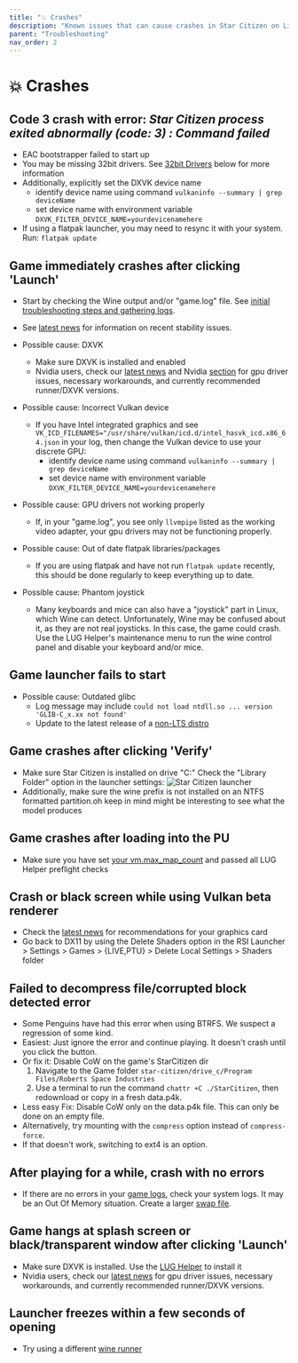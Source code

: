 ```yaml
---
title: "💥 Crashes"
description: "Known issues that can cause crashes in Star Citizen on Linux + troubleshooting steps to resolve them"
parent: "Troubleshooting"
nav_order: 2
---
```


# 💥 Crashes


## Code 3 crash with error: *Star Citizen process exited abnormally (code: 3) : Command failed*
- EAC bootstrapper failed to start up
- You may be missing 32bit drivers. See [32bit Drivers](32bit-drivers) below for more information
- Additionally, explicitly set the DXVK device name
  - identify device name using command `vulkaninfo --summary | grep deviceName`
  - set device name with environment variable `DXVK_FILTER_DEVICE_NAME=yourdevicenamehere`
- If using a flatpak launcher, you may need to resync it with your system. Run: `flatpak update`


## Game immediately crashes after clicking 'Launch'
- Start by checking the Wine output and/or "game.log" file. See [initial troubleshooting steps and gathering logs](/Troubleshooting/#troubleshooting-steps).

- See [latest news](/#news) for information on recent stability issues.

- Possible cause: DXVK
  - Make sure DXVK is installed and enabled
  - Nvidia users, check our [latest news](/#news) and Nvidia [section](nvidia) for gpu driver issues, necessary workarounds, and currently recommended runner/DXVK versions.

- Possible cause: Incorrect Vulkan device
  - If you have Intel integrated graphics and see  
    `VK_ICD_FILENAMES="/usr/share/vulkan/icd.d/intel_hasvk_icd.x86_64.json` in your log, then change the Vulkan device to use your discrete GPU:
    - identify device name using command `vulkaninfo --summary | grep deviceName`
    - set device name with environment variable `DXVK_FILTER_DEVICE_NAME=yourdevicenamehere`

- Possible cause: GPU drivers not working properly
  - If, in your "game.log", you see only `llvmpipe` listed as the working video adapter, your gpu drivers may not be functioning properly.

- Possible cause: Out of date flatpak libraries/packages
  - If you are using flatpak and have not run `flatpak update` recently, this should be done regularly to keep everything up to date.

- Possible cause: Phantom joystick
  - Many keyboards and mice can also have a "joystick" part in Linux, which Wine can detect. Unfortunately, Wine may be confused about it, as they are not real joysticks. In this case, the game could crash. Use the LUG Helper's maintenance menu to run the wine control panel and disable your keyboard and/or mice.


## Game launcher fails to start

- Possible cause: Outdated glibc
  - Log message may include `could not load ntdll.so ... version 'GLIB-C_x.xx not found'`
  - Update to the latest release of a [non-LTS distro](/Tips-and-Tricks#recommended-distros)


## Game crashes after clicking 'Verify'
- Make sure Star Citizen is installed on drive "C:\" Check the "Library Folder" option in the launcher settings:
![Star Citizen launcher](https://github.com/user-attachments/assets/0ac1ed3a-4c3c-43b9-b93a-a4865e63f784)
- Additionally, make sure the wine prefix is not installed on an NTFS formatted partition.oh keep in mind might be interesting to see what the model produces


## Game crashes after loading into the PU
- Make sure you have set [your vm.max_map_count](/Alternative-Installations#prerequisites) and passed all LUG Helper preflight checks


## Crash or black screen while using Vulkan beta renderer
- Check the [latest news](/#news) for recommendations for your graphics card
- Go back to DX11 by using the Delete Shaders option in the RSI Launcher > Settings > Games > {LIVE,PTU} > Delete  Local Settings > Shaders folder


## Failed to decompress file/corrupted block detected error
- Some Penguins have had this error when using BTRFS. We suspect a regression of some kind.
- Easiest: Just ignore the error and continue playing. It doesn't crash until you click the button.
- Or fix it: Disable CoW on the game's StarCitizen dir
  1. Navigate to the Game folder `star-citizen/drive_c/Program Files/Roberts Space Industries`
  2. Use a terminal to run the command ```chattr +C ./StarCitizen```, then redownload or copy in a fresh data.p4k.
- Less easy Fix: Disable CoW only on the data.p4k file. This can only be done on an empty file.
- Alternatively, try mounting with the `compress` option instead of `compress-force`.
- If that doesn't work, switching to ext4 is an option.


## After playing for a while, crash with no errors
  - If there are no errors in your [game logs](/Troubleshooting/#gathering-logs), check your system logs. It may be an Out Of Memory situation. Create a larger [swap file](/Performance-Tuning#zram--swap).


## Game hangs at splash screen or black/transparent window after clicking 'Launch'
- Make sure DXVK is installed. Use the [LUG Helper](/Tips-and-Tricks#updating-dxvk-within-a-wine-prefix) to install it
- Nvidia users, check our [latest news](/#news) for gpu driver issues, necessary workarounds, and currently recommended runner/DXVK versions.


## Launcher freezes within a few seconds of opening
- Try using a different [wine runner](/Tips-and-Tricks#recommended-runners)
